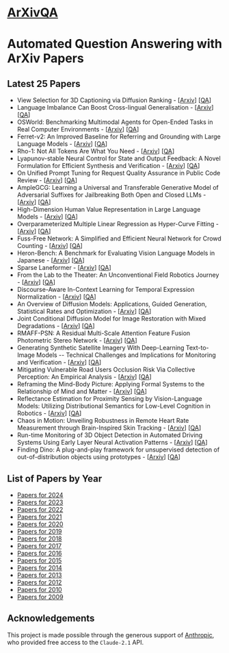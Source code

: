 # [ArXivQA](https://github.com/taesiri/ArXivQA)

# Automated Question Answering with ArXiv Papers

## Latest 25 Papers
- View Selection for 3D Captioning via Diffusion Ranking - [[Arxiv](https://arxiv.org/abs/2404.07984)] [[QA](https://github.com/taesiri/ArXivQA/blob/main/papers/2404.07984.md)]
- Language Imbalance Can Boost Cross-lingual Generalisation - [[Arxiv](https://arxiv.org/abs/2404.07982)] [[QA](https://github.com/taesiri/ArXivQA/blob/main/papers/2404.07982.md)]
- OSWorld: Benchmarking Multimodal Agents for Open-Ended Tasks in Real
  Computer Environments - [[Arxiv](https://arxiv.org/abs/2404.07972)] [[QA](https://github.com/taesiri/ArXivQA/blob/main/papers/2404.07972.md)]
- Ferret-v2: An Improved Baseline for Referring and Grounding with Large
  Language Models - [[Arxiv](https://arxiv.org/abs/2404.07973)] [[QA](https://github.com/taesiri/ArXivQA/blob/main/papers/2404.07973.md)]
- Rho-1: Not All Tokens Are What You Need - [[Arxiv](https://arxiv.org/abs/2404.07965)] [[QA](https://github.com/taesiri/ArXivQA/blob/main/papers/2404.07965.md)]
- Lyapunov-stable Neural Control for State and Output Feedback: A Novel
  Formulation for Efficient Synthesis and Verification - [[Arxiv](https://arxiv.org/abs/2404.07956)] [[QA](https://github.com/taesiri/ArXivQA/blob/main/papers/2404.07956.md)]
- On Unified Prompt Tuning for Request Quality Assurance in Public Code
  Review - [[Arxiv](https://arxiv.org/abs/2404.07942)] [[QA](https://github.com/taesiri/ArXivQA/blob/main/papers/2404.07942.md)]
- AmpleGCG: Learning a Universal and Transferable Generative Model of
  Adversarial Suffixes for Jailbreaking Both Open and Closed LLMs - [[Arxiv](https://arxiv.org/abs/2404.07921)] [[QA](https://github.com/taesiri/ArXivQA/blob/main/papers/2404.07921.md)]
- High-Dimension Human Value Representation in Large Language Models - [[Arxiv](https://arxiv.org/abs/2404.07900)] [[QA](https://github.com/taesiri/ArXivQA/blob/main/papers/2404.07900.md)]
- Overparameterized Multiple Linear Regression as Hyper-Curve Fitting - [[Arxiv](https://arxiv.org/abs/2404.07849)] [[QA](https://github.com/taesiri/ArXivQA/blob/main/papers/2404.07849.md)]
- Fuss-Free Network: A Simplified and Efficient Neural Network for Crowd
  Counting - [[Arxiv](https://arxiv.org/abs/2404.07847)] [[QA](https://github.com/taesiri/ArXivQA/blob/main/papers/2404.07847.md)]
- Heron-Bench: A Benchmark for Evaluating Vision Language Models in
  Japanese - [[Arxiv](https://arxiv.org/abs/2404.07824)] [[QA](https://github.com/taesiri/ArXivQA/blob/main/papers/2404.07824.md)]
- Sparse Laneformer - [[Arxiv](https://arxiv.org/abs/2404.07821)] [[QA](https://github.com/taesiri/ArXivQA/blob/main/papers/2404.07821.md)]
- From the Lab to the Theater: An Unconventional Field Robotics Journey - [[Arxiv](https://arxiv.org/abs/2404.07795)] [[QA](https://github.com/taesiri/ArXivQA/blob/main/papers/2404.07795.md)]
- Discourse-Aware In-Context Learning for Temporal Expression
  Normalization - [[Arxiv](https://arxiv.org/abs/2404.07775)] [[QA](https://github.com/taesiri/ArXivQA/blob/main/papers/2404.07775.md)]
- An Overview of Diffusion Models: Applications, Guided Generation,
  Statistical Rates and Optimization - [[Arxiv](https://arxiv.org/abs/2404.07771)] [[QA](https://github.com/taesiri/ArXivQA/blob/main/papers/2404.07771.md)]
- Joint Conditional Diffusion Model for Image Restoration with Mixed
  Degradations - [[Arxiv](https://arxiv.org/abs/2404.07770)] [[QA](https://github.com/taesiri/ArXivQA/blob/main/papers/2404.07770.md)]
- RMAFF-PSN: A Residual Multi-Scale Attention Feature Fusion Photometric
  Stereo Network - [[Arxiv](https://arxiv.org/abs/2404.07766)] [[QA](https://github.com/taesiri/ArXivQA/blob/main/papers/2404.07766.md)]
- Generating Synthetic Satellite Imagery With Deep-Learning Text-to-Image
  Models -- Technical Challenges and Implications for Monitoring and
  Verification - [[Arxiv](https://arxiv.org/abs/2404.07754)] [[QA](https://github.com/taesiri/ArXivQA/blob/main/papers/2404.07754.md)]
- Mitigating Vulnerable Road Users Occlusion Risk Via Collective
  Perception: An Empirical Analysis - [[Arxiv](https://arxiv.org/abs/2404.07753)] [[QA](https://github.com/taesiri/ArXivQA/blob/main/papers/2404.07753.md)]
- Reframing the Mind-Body Picture: Applying Formal Systems to the
  Relationship of Mind and Matter - [[Arxiv](https://arxiv.org/abs/2404.07719)] [[QA](https://github.com/taesiri/ArXivQA/blob/main/papers/2404.07719.md)]
- Reflectance Estimation for Proximity Sensing by Vision-Language Models:
  Utilizing Distributional Semantics for Low-Level Cognition in Robotics - [[Arxiv](https://arxiv.org/abs/2404.07717)] [[QA](https://github.com/taesiri/ArXivQA/blob/main/papers/2404.07717.md)]
- Chaos in Motion: Unveiling Robustness in Remote Heart Rate Measurement
  through Brain-Inspired Skin Tracking - [[Arxiv](https://arxiv.org/abs/2404.07687)] [[QA](https://github.com/taesiri/ArXivQA/blob/main/papers/2404.07687.md)]
- Run-time Monitoring of 3D Object Detection in Automated Driving Systems
  Using Early Layer Neural Activation Patterns - [[Arxiv](https://arxiv.org/abs/2404.07685)] [[QA](https://github.com/taesiri/ArXivQA/blob/main/papers/2404.07685.md)]
- Finding Dino: A plug-and-play framework for unsupervised detection of
  out-of-distribution objects using prototypes - [[Arxiv](https://arxiv.org/abs/2404.07664)] [[QA](https://github.com/taesiri/ArXivQA/blob/main/papers/2404.07664.md)]

## List of Papers by Year
- [Papers for 2024](https://github.com/taesiri/ArXivQA/blob/main/Papers-2024.md)
- [Papers for 2023](https://github.com/taesiri/ArXivQA/blob/main/Papers-2023.md)
- [Papers for 2022](https://github.com/taesiri/ArXivQA/blob/main/Papers-2022.md)
- [Papers for 2021](https://github.com/taesiri/ArXivQA/blob/main/Papers-2021.md)
- [Papers for 2020](https://github.com/taesiri/ArXivQA/blob/main/Papers-2020.md)
- [Papers for 2019](https://github.com/taesiri/ArXivQA/blob/main/Papers-2019.md)
- [Papers for 2018](https://github.com/taesiri/ArXivQA/blob/main/Papers-2018.md)
- [Papers for 2017](https://github.com/taesiri/ArXivQA/blob/main/Papers-2017.md)
- [Papers for 2016](https://github.com/taesiri/ArXivQA/blob/main/Papers-2016.md)
- [Papers for 2015](https://github.com/taesiri/ArXivQA/blob/main/Papers-2015.md)
- [Papers for 2014](https://github.com/taesiri/ArXivQA/blob/main/Papers-2014.md)
- [Papers for 2013](https://github.com/taesiri/ArXivQA/blob/main/Papers-2013.md)
- [Papers for 2012](https://github.com/taesiri/ArXivQA/blob/main/Papers-2012.md)
- [Papers for 2010](https://github.com/taesiri/ArXivQA/blob/main/Papers-2010.md)
- [Papers for 2009](https://github.com/taesiri/ArXivQA/blob/main/Papers-2009.md)

## Acknowledgements
This project is made possible through the generous support of [Anthropic](https://www.anthropic.com/), who provided free access to the `Claude-2.1` API.
